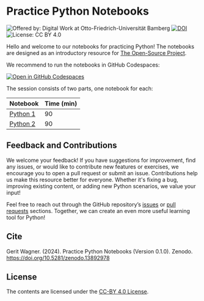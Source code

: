 # Practice Python Notebooks

![Offered by: Digital Work at Otto-Friedrich-Universität Bamberg](https://img.shields.io/badge/Offered%20by-%20Digital%20Work%20(Otto--Friedrich--Universit%C3%A4t%20Bamberg)-blue)
[![DOI](https://zenodo.org/badge/863470771.svg)](https://doi.org/10.5281/zenodo.13892978)
![License: CC BY 4.0](https://img.shields.io/badge/License-CC%20BY%204.0-green.svg)

Hello and welcome to our notebooks for practicing Python!
The notebooks are designed as an introductory resource for [The Open-Source Project](https://digital-work-lab.github.io/open-source-project/).

We recommend to run the notebooks in GitHub Codespaces:

[![Open in GitHub Codespaces](https://github.com/codespaces/badge.svg)](https://github.com/codespaces/new?repo=digital-work-lab/practice-python)

The session consists of two parts, one notebook for each:

| Notebook                             | Time (min) | 
|--------------------------------------|------------|
| [Python 1](notebooks/python_1.ipynb) | 90         |
| [Python 2](notebooks/python_2.ipynb) | 90         |

## Feedback and Contributions

We welcome your feedback!
If you have suggestions for improvement, find any issues, or would like to contribute new features or exercises, we encourage you to open a pull request or submit an issue.
Contributions help us make this resource better for everyone.
Whether it's fixing a bug, improving existing content, or adding new Python scenarios, we value your input!

Feel free to reach out through the GitHub repository’s [issues](https://github.com/digital-work-lab/practice-python/issues) or [pull requests](https://github.com/digital-work-lab/practice-python/pulls) sections.
Together, we can create an even more useful learning tool for Python!

## Cite

Gerit Wagner. (2024). Practice Python Notebooks (Version 0.1.0). Zenodo. https://doi.org/10.5281/zenodo.13892978

## License

The contents are licensed under the [CC-BY 4.0 License](https://creativecommons.org/licenses/by/4.0/).
